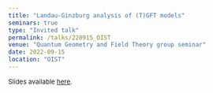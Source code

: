 ```yaml
---
title: "Landau-Ginzburg analysis of (T)GFT models"
seminars: true
type: "Invited talk"
permalink: /talks/220915_OIST
venue: "Quantum Geometry and Field Theory group seminar"
date: 2022-09-15
location: "OIST"
---
```


<span style="font-size: small">Slides available [here](http://marchetti-luca.github.io/files/220915_OIST_slides.pdf).</span>
